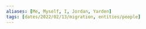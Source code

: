 ```yaml
---
aliases: [Me, Myself, I, Jordan, Yarden]
tags: [dates/2022/02/13/migration, entities/people]
---
```

 
